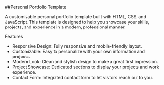 ##Personal Portfolio Template

A customizable personal portfolio template built with HTML, CSS, and JavaScript. This template is designed to help you showcase your skills, projects, and experience in a modern, professional manner.

Features
- Responsive Design: Fully responsive and mobile-friendly layout.
- Customizable: Easy to personalize with your own information and projects.
- Modern Look: Clean and stylish design to make a great first impression.
- Project Showcase: Dedicated sections to display your projects and work experience.
- Contact Form: Integrated contact form to let visitors reach out to you.
